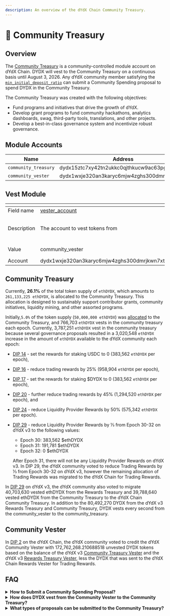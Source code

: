 ```yaml
---
description: An overview of the dYdX Chain Community Treasury.
---
```


# 🏦 Community Treasury

## Overview

The [Community Treasury](https://www.mintscan.io/dydx/address/dydx15ztc7xy42tn2ukkc0qjthkucw9ac63pgp70urn) is a community-controlled module account on dYdX Chain. DYDX will vest to the Community Treasury on a continuous basis until August 3, 2026. Any dYdX community member satisfying the [`min_initial_deposit_ratio`](https://github.com/dydxopsdao/networks/blob/fd7ee6e63e7e4b3ffab4fe600ac7cdb77c28d88d/dydx-mainnet-1/genesis.json#L2881) can submit a Community Spending proposal to spend DYDX in the Community Treasury.

The Community Treasury was created with the following objectives:

* Fund programs and initiatives that drive the growth of dYdX.
* Develop grant programs to fund community hackathons, analytics dashboards, swag, third-party tools, translations, and other projects.
* Develop a best-in-class governance system and incentivize robust governance.

## Module Accounts

| Name                 | Address                                     |
| -------------------- | ------------------------------------------- |
| `community_treasury` | dydx15ztc7xy42tn2ukkc0qjthkucw9ac63pgp70urn |
| `community_vester`   | dydx1wxje320an3karyc6mjw4zghs300dmrjkwn7xtk |

## Vest Module

<table data-header-hidden><thead><tr><th width="151"></th><th width="424"></th><th width="408"></th><th width="153"></th><th width="169"></th><th width="148"></th><th></th></tr></thead><tbody><tr><td>Field name</td><td><a href="https://github.com/dydxopsdao/networks/blob/fd7ee6e63e7e4b3ffab4fe600ac7cdb77c28d88d/dydx-mainnet-1/genesis.json#L3813">vester_account</a></td><td><a href="https://github.com/dydxopsdao/networks/blob/fd7ee6e63e7e4b3ffab4fe600ac7cdb77c28d88d/dydx-mainnet-1/genesis.json#L3814">treasury_account</a></td><td><a href="https://github.com/dydxopsdao/networks/blob/fd7ee6e63e7e4b3ffab4fe600ac7cdb77c28d88d/dydx-mainnet-1/genesis.json#L3815">denom</a></td><td><a href="https://github.com/dydxopsdao/networks/blob/fd7ee6e63e7e4b3ffab4fe600ac7cdb77c28d88d/dydx-mainnet-1/genesis.json#L3816">start_time</a></td><td><a href="https://github.com/dydxopsdao/networks/blob/fd7ee6e63e7e4b3ffab4fe600ac7cdb77c28d88d/dydx-mainnet-1/genesis.json#L3817">end_time</a></td><td></td></tr><tr><td>Description</td><td>The account to vest tokens from</td><td>The account to vest tokens to</td><td>The token that is vested</td><td>The start time of vesting</td><td>The end time of vesting</td><td></td></tr><tr><td>Value</td><td>community_vester</td><td>community_treasury</td><td>adydx</td><td>2021-08-03T15:00:00Z</td><td>2026-08-03T15:00:00Z</td><td></td></tr><tr><td>Account </td><td>dydx1wxje320an3karyc6mjw4zghs300dmrjkwn7xtk</td><td>dydx15ztc7xy42tn2ukkc0qjthkucw9ac63pgp70urn</td><td></td><td></td><td></td><td></td></tr></tbody></table>

## Community Treasury

Currently, **26.1%** of the total token supply of `ethDYDX`, which amounts to `261,133,225 ethDYDX`, is allocated to the Community Treasury. This allocation is designed to sustainably support contributor grants, community initiatives, liquidity mining, and other assorted programs.&#x20;

Initially,`5.0%` of the token supply (`50,000,000 ethDYDX`) was [allocated](https://docs.dydx.community/dydx-governance/start-here/dydx-allocations) to the Community Treasury, and 766,703 `ethDYDX` vests in the community treasury each epoch. Currently, 3,787,251 `ethDYDX` vest in the community treasury because several governance proposals resulted in a 3,020,548 `ethDYDX` increase in the amount of `ethDYDX` available to the dYdX community each epoch:

* [DIP 14](https://dydx.community/dashboard/proposal/7) - set the rewards for staking USDC to 0 (383,562 `ethDYDX` per epoch),&#x20;
* [DIP 16](https://dydx.community/dashboard/proposal/8) - reduce trading rewards by 25% (958,904 `ethDYDX` per epoch),&#x20;
* [DIP 17](https://dydx.community/dashboard/proposal/9) - set the rewards for staking $DYDX to 0 (383,562 `ethDYDX` per epoch),
* [DIP 20](https://dydx.community/dashboard/proposal/11) - further reduce trading rewards by 45% (1,294,520 `ethDYDX` per epoch), and
* [DIP 24](https://github.com/dydxfoundation/dip/blob/master/content/dips/DIP-24.md) - reduce Liquidity Provider Rewards by 50% (575,342 `ethDYDX` per epoch).&#x20;
*   [DIP 29](https://dydx.community/dashboard/proposal/16) - reduce Liquidity Provider Rewards by ⅓ from Epoch 30-32 on dYdX v3 to the following values:

    * Epoch 30: 383,562 $ethDYDX
    * Epoch 31: 191,781 $ethDYDX
    * Epoch 32: 0 $ethDYDX

    After Epoch 31, there will not be any Liquidity Provider Rewards on dYdX v3. In DIP 29, the dYdX community voted to reduce Trading Rewards by ⅓ from Epoch 30-32 on dYdX v3, however the remaining allocation of Trading Rewards was migrated to the dYdX Chain for Trading Rewards.&#x20;

In [DIP 29](https://dydx.community/dashboard/proposal/16) on dYdX v3, the dYdX community also voted to migrate 40,703,630 vested ethDYDX from the Rewards Treasury and 39,788,640 vested ethDYDX from the Community Treasury to the dYdX Chain Community Treasury. In addition to the 80,492,270 DYDX from the dYdX v3 Rewards Treasury and Community Treasury, DYDX vests every second from the community\_vester to the community\_treasury.

## Community Vester

In [DIP 2](https://www.mintscan.io/dydx/proposals/2) on the dYdX Chain, the dYdX community voted to credit the dYdX Community Vester with 172,762,268.210688518 unvested DYDX tokens based on the balance of the dYdX v3 [Community Treasury Vester](https://etherscan.io/address/0x08a90Fe0741B7DeF03fB290cc7B273F1855767D8) and the dYdX v3 [Rewards Treasury Vester](https://etherscan.io/address/0xb9431e19b29b952d9358025f680077c3fd37292f), less the DYDX that was sent to the dYdX Chain Rewards Vester for Trading Rewards.&#x20;

## FAQ

<details>

<summary><strong>How to Submit a Community Spending Proposal?</strong></summary>

Any dYdX community member with enough unstaked DYDX tokens to satisfy the `min_initial_deposit_ratio` may submit a Community Spending proposal on dYdX Chain. A governance vote will be required to spend any DYDX from the Community Treasury.&#x20;

To submit a proposal, please follow the steps laid out on the [Proposal Lifecycle](https://docs.dydx.community/dydx-token-migration/dydx-chain-modules-and-parameters/governance/proposal-lifecycle). The main inputs for a Community Spending Proposal are (1) the number of DYDX and (2) the recipient address.

</details>

<details>

<summary><strong>How does DYDX vest from the Community Vester to the Community Treasury?</strong></summary>

The Vest Module allows the vesting process to happen on the dYdX Chain. The module is responsible for determining the rate of tokens that vest from Vester Accounts to other accounts such as a `community_treasury` and a `rewards_treasury`. The rate of token transfers is linear with respect to time. Thus, block timestamps are used to vest tokens.

The dYdX Community through a governance vote has the ability to create, update, or delete `vest_entries` through a governance vote.

Based on the `start_time` and `end_time`, DYDX will vest from the Community Vester to the Community Treasury at approximately \~2.04 DYDX per second.

</details>

<details>

<summary><strong>What types of proposals can be submitted to the Community Treasury?</strong></summary>

A community-managed treasury opens up a world of possibilities. We hope to see various experiments and initiatives, including ecosystem grants, which can foster dYdX Chain's ecosystem growth.

</details>

